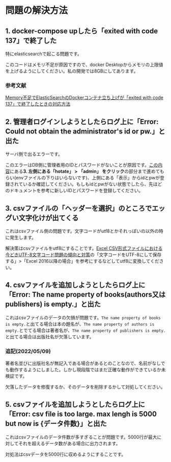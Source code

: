 # 問題の解決方法

## 1. docker-compose upしたら「exited with code 137」で終了した

特にelasticsearchで起こる問題です。

このコードはメモリ不足が原因ですので、docker Desktopからメモリの上限値を上げるようにしてください。私の開発では8GBにしてあります。

### 参考文献

[Memory不足でElasticSearchのDockerコンテナ立ち上げが「exited with code 137」で終了したときの対応方法](https://qiita.com/virtual_techX/items/50383184ff2e2e366e33)

## 2. 管理者ログインしようとしたらログ上に「Error: Could not obtain the administrator's id or pw.」と出た

サーバ側で出るエラーです。

このエラーはDB側に管理者用のIDとパスワードがないことが原因です。[この内容](./how-to-use.md)にある**3. 左側にある「hotate」 > 「admin」 をクリック**の部分まで進めてもらい(envファイルの下りはいらないです)、上側にある「表示」からidとpwが登録されているか確認してください。もしもidとpwがない状態でしたら、先ほどのドキュメントを参考に新しいIDとパスワードを登録してください。

## 3. csvファイルの「ヘッダーを選択」のところでエッグい文字化けが出てくる

これはcsvファイル側の問題です。文字コードがutf8とかそれっぽいの以外の時に発生します。

解決策はcsvファイルをutf8にすることです。[Excel CSV形式ファイルにおける今どきUTF-8文字コード問題の傾向と対策](https://atmarkit.itmedia.co.jp/ait/articles/2112/20/news026.html)の「文字コードをUTF-8にして保存する」>「Excel 2016以降の場合」を参考にするなどしてutf8に変換してください。

## 4. csvファイルを追加しようとしたらログ上に「Error: The name property of books(authors又はpublishers) is empty.」と出た

これはcsvファイルのデータの欠損が問題です。`The name property of books is empty.`と出てる場合は本の題名が、`The name property of authors is empty.`とでてる場合は著者名が、`The name property of publishers is empty.`と出てる場合は出版社名が欠落しています。

### 追記(2022/05/09)

著者名並びに出版社名が無記入である場合があるとのことなので、名前がなしでも動作するようにしました。しかし現段階ではまだ正確な動作ができているか未検証です。

欠落したデータを修復するか、そのデータを削除するかして対処してください。

## 5. csvファイルを追加しようとしたらログ上に「Error: csv file is too large. max lengh is 5000 but now is {データ件数}」と出た

これはcsvファイルのデータ件数が多すぎることが問題です。5000行が最大に対してそれを超えるデータ数がある場合に出力されます。

対処法はcsvデータを5000行に収めるようにすることです。